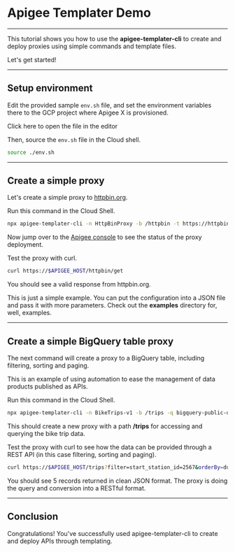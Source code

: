 # Apigee Templater Demo

---
This tutorial shows you how to use the **apigee-templater-cli** to create and deploy proxies using simple commands and template files.

Let's get started!

---
## Setup environment
Edit the provided sample `env.sh` file, and set the environment variables there to the GCP project where Apigee X is provisioned.

Click <walkthrough-editor-open-file filePath="env.sh">here</walkthrough-editor-open-file> to open the file in the editor

Then, source the `env.sh` file in the Cloud shell.

```sh
source ./env.sh
```
---
## Create a simple proxy

Let's create a simple proxy to [httpbin.org](https://httpbin.org).  

Run this command in the Cloud Shell.

```sh
npx apigee-templater-cli -n HttpBinProxy -b /httpbin -t https://httpbin.org -d -e $APIGEE_ENV
```
Now jump over to the [Apigee console](https://apigee.google.com) to see the status of the proxy deployment.

Test the proxy with curl.

```sh
curl https://$APIGEE_HOST/httpbin/get
```

You should see a valid response from httpbin.org.

<walkthrough-footnote>This is just a simple example.  You can put the configuration into a JSON file and pass it with more parameters.  Check out the **examples** directory for, well, examples.</walkthrough-footnote>

---

## Create a simple BigQuery table proxy

The next command will create a proxy to a BigQuery table, including filtering, sorting and paging.  

This is an example of using automation to ease the management of data products published as APIs.

Run this command in the Cloud Shell.

```sh
npx apigee-templater-cli -n BikeTrips-v1 -b /trips -q bigquery-public-data.austin_bikeshare.bikeshare_trips -d -e $APIGEE_ENV -s bq-api-service@$PROJECT.iam.gserviceaccount.com
```
This should create a new proxy with a path **/trips** for accessing and querying the bike trip data.

Test the proxy with curl to see how the data can be provided through a REST API (in this case filtering, sorting and paging).

```sh
curl https://$APIGEE_HOST/trips?filter=start_station_id=2567&orderBy=duration_minutes%20asc&pageSize=5&pageToken=2
```
You should see 5 records returned in clean JSON format. The proxy is doing the query and conversion into a RESTful format.

---

## Conclusion
<walkthrough-conclusion-trophy></walkthrough-conclusion-trophy>

Congratulations! You've successfully used apigee-templater-cli to create and deploy APIs through templating.

<walkthrough-inline-feedback></walkthrough-inline-feedback>